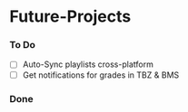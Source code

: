 # Future-Projects

### To Do

- [ ] Auto-Sync playlists cross-platform
- [ ] Get notifications for grades in TBZ & BMS

### Done
